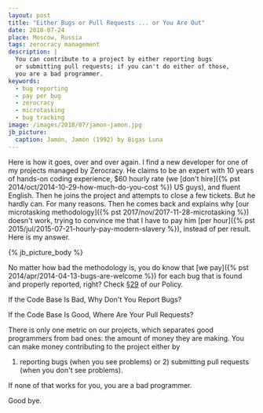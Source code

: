 ```yaml
---
layout: post
title: "Either Bugs or Pull Requests ... or You Are Out"
date: 2018-07-24
place: Moscow, Russia
tags: zerocracy management
description: |
  You can contribute to a project by either reporting bugs
  or submitting pull requests; if you can't do either of those,
  you are a bad programmer.
keywords:
  - bug reporting
  - pay per bug
  - zerocracy
  - microtasking
  - bug tracking
image: /images/2018/07/jamon-jamon.jpg
jb_picture:
  caption: Jamón, Jamón (1992) by Bigas Luna
---
```


Here is how it goes, over and over again. I find a new developer for one of
my projects managed by Zerocracy. He claims to be an expert with 10 years
of hands-on coding experience, $60 hourly rate (we [don't hire]({% pst 2014/oct/2014-10-29-how-much-do-you-cost %}) US guys),
and fluent English. Then he joins the project and attempts
to close a few tickets. But he hardly can. For many reasons. Then he comes back
and explains why [our microtasking methodology]({% pst 2017/nov/2017-11-28-microtasking %})
doesn't work, trying to convince me
that I have to pay him [per hour]({% pst 2015/jul/2015-07-21-hourly-pay-modern-slavery %}),
instead of per result. Here is my answer.

<!--more-->

{% jb_picture_body %}

No matter how bad the methodology is, you do know that [we pay]({% pst 2014/apr/2014-04-13-bugs-are-welcome %})
for each bug that is found and properly reported, right?
Check [§29](https://www.zerocracy.com/policy.html#29) of our Policy.

If the Code Base Is Bad, Why Don't You Report Bugs?

If the Code Base Is Good, Where Are Your Pull Requests?

There is only one metric on our projects, which separates good programmers
from bad ones: the amount of money they are making.
You can make money contributing to the project either by
1) reporting bugs (when you see problems)
or 2) submitting pull requests (when you don't see problems).

If none of that works for you, you are a bad programmer.

Good bye.
